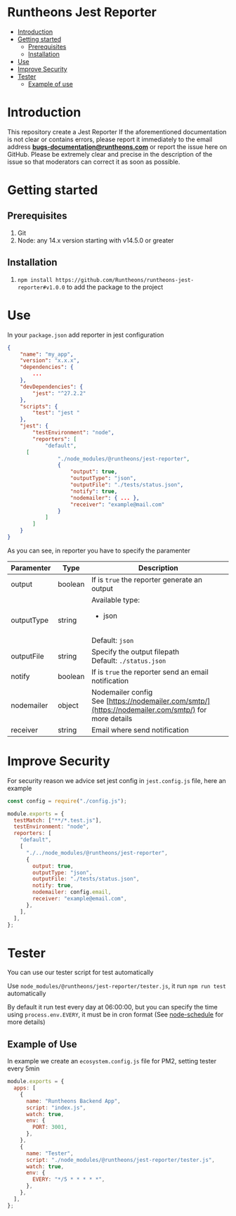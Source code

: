# Runtheons Jest Reporter

- [Introduction](https://github.com/Runtheons/runtheons-jest-reporter/tree/main#introduction)
- [Getting started](https://github.com/Runtheons/runtheons-jest-reporter/tree/main#getting-started)
  - [Prerequisites](https://github.com/Runtheons/runtheons-jest-reporter/tree/main#prerequisites)
  - [Installation](https://github.com/Runtheons/runtheons-jest-reporter/tree/main#installation)
- [Use](https://github.com/Runtheons/runtheons-jest-reporter/tree/main#use)
- [Improve Security](https://github.com/Runtheons/runtheons-jest-reporter/tree/main#improve-security)
- [Tester](https://github.com/Runtheons/runtheons-jest-reporter/tree/main#tester)
  - [Example of use](https://github.com/Runtheons/runtheons-jest-reporter/tree/main#example-of-use)

# Introduction

This repository create a Jest Reporter
If the aforementioned documentation is not clear or contains errors, please report it immediately to the email address **bugs-documentation@runtheons.com** or report the issue here on GitHub. Please be extremely clear and precise in the description of the issue so that moderators can correct it as soon as possible.

# Getting started

## Prerequisites

1. Git
2. Node: any 14.x version starting with v14.5.0 or greater

## Installation

1. `npm install https://github.com/Runtheons/runtheons-jest-reporter#v1.0.0` to add the package to the project

# Use

In your `package.json` add reporter in jest configuration

```json
{
	"name": "my_app",
	"version": "x.x.x",
	"dependencies": {
		...
	},
	"devDependencies": {
		"jest": "^27.2.2"
	},
	"scripts": {
		"test": "jest "
	},
	"jest": {
		"testEnvironment": "node",
		"reporters": [
			"default",
      [
				"./node_modules/@runtheons/jest-reporter",
				{
					"output": true,
					"outputType": "json",
					"outputFile": "./tests/status.json",
					"notify": true,
					"nodemailer": { ... },
					"receiver": "example@mail.com"
				}
			]
		]
	}
}
```

As you can see, in reporter you have to specify the paramenter

| Paramenter | Type    | Description                                                                                              |
| ---------- | ------- | -------------------------------------------------------------------------------------------------------- |
| output     | boolean | If is `true` the reporter generate an output                                                             |
| outputType | string  | Available type: <ul><li>json</li></ul><br>Default: `json`                                                |
| outputFile | string  | Specify the output filepath <br> Default: `./status.json`                                                |
| notify     | boolean | If is `true` the reporter send an email notification                                                     |
| nodemailer | object  | Nodemailer config <br> See [https://nodemailer.com/smtp/](https://nodemailer.com/smtp/) for more details |
| receiver   | string  | Email where send notification                                                                            |

# Improve Security

For security reason we advice set jest config in `jest.config.js` file, here an example

```javascript
const config = require("./config.js");

module.exports = {
  testMatch: ["**/*.test.js"],
  testEnvironment: "node",
  reporters: [
    "default",
    [
      "./../node_modules/@runtheons/jest-reporter",
      {
        output: true,
        outputType: "json",
        outputFile: "./tests/status.json",
        notify: true,
        nodemailer: config.email,
        receiver: "example@email.com",
      },
    ],
  ],
};
```

# Tester

You can use our tester script for test automatically

Use `node_modules/@runtheons/jest-reporter/tester.js`, it run `npm run test` automatically

By default it run test every day at 06:00:00, but you can specify the time using `process.env.EVERY`, it must be in cron format (See [node-schedule](https://www.npmjs.com/package/node-schedule) for more details)

## Example of Use

In example we create an `ecosystem.config.js` file for PM2, setting tester every 5min

```javascript
module.exports = {
  apps: [
    {
      name: "Runtheons Backend App",
      script: "index.js",
      watch: true,
      env: {
        PORT: 3001,
      },
    },
    {
      name: "Tester",
      script: "./node_modules/@runtheons/jest-reporter/tester.js",
      watch: true,
      env: {
        EVERY: "*/5 * * * * *",
      },
    },
  ],
};
```
